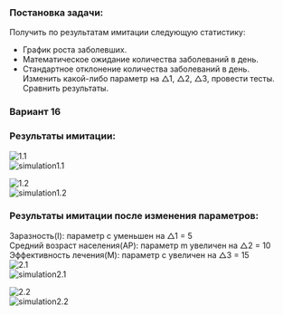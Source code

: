 ### Постановка задачи:  
Получить по результатам имитации следующую статистику:  
- График роста заболевших.  
- Математическое ожидание количества заболеваний в день.  
- Стандартное отклонение количества заболеваний в день.  
Изменить какой-либо параметр на △1​, △2​, △3​, провести тесты. Сравнить результаты.  
### Вариант 16  

  
### Результаты имитации:  
![1.1](/results/1.1.jpg)  
![simulation1.1](/results/simulation1.1.png)  
  
![1.2](/results/1.2.jpg)  
![simulation1.2](/results/simulation1.2.png)  
  
  
### Результаты имитации после изменения параметров:  
Заразность(I): параметр с уменьшен на △1 = 5  
Средний возраст населения(AP): параметр m увеличен на △2 = 10  
Эффективность лечения(M): параметр с увеличен на ​△3​ = 15  
![2.1](/results/2.1.jpg)  
![simulation2.1](/results/simulation2.2.png)  
  
![2.2](/results/2.2.jpg)  
![simulation2.2](/results/simulation2.2.png)  


